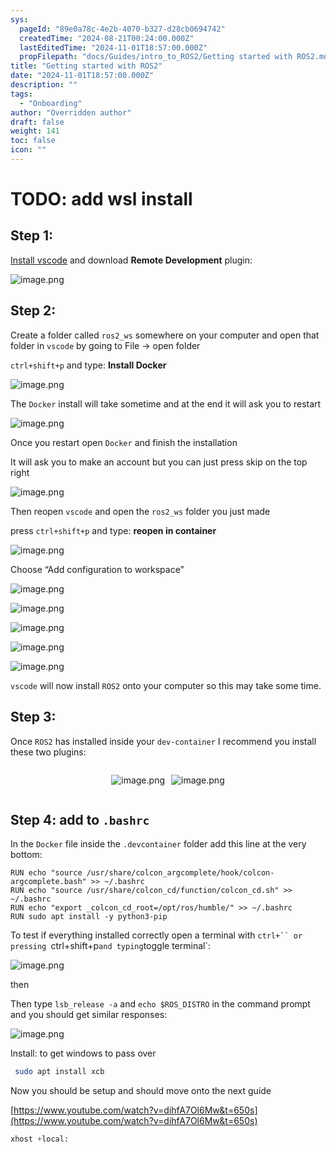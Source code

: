 ```yaml
---
sys:
  pageId: "89e0a78c-4e2b-4070-b327-d28cb0694742"
  createdTime: "2024-08-21T00:24:00.000Z"
  lastEditedTime: "2024-11-01T18:57:00.000Z"
  propFilepath: "docs/Guides/intro_to_ROS2/Getting started with ROS2.md"
title: "Getting started with ROS2"
date: "2024-11-01T18:57:00.000Z"
description: ""
tags:
  - "Onboarding"
author: "Overridden author"
draft: false
weight: 141
toc: false
icon: ""
---
```


# TODO: add wsl install

## Step 1:

[Install vscode](https://code.visualstudio.com/download) and download **Remote Development** plugin:

![image.png](https://prod-files-secure.s3.us-west-2.amazonaws.com/d518164a-d88e-44d1-a4ee-3adb3bd8bce0/efb52993-1881-4a40-b95e-6f020334f022/image.png?X-Amz-Algorithm=AWS4-HMAC-SHA256&X-Amz-Content-Sha256=UNSIGNED-PAYLOAD&X-Amz-Credential=ASIAZI2LB466Z32VNRD2%2F20250322%2Fus-west-2%2Fs3%2Faws4_request&X-Amz-Date=20250322T150352Z&X-Amz-Expires=3600&X-Amz-Security-Token=IQoJb3JpZ2luX2VjEGYaCXVzLXdlc3QtMiJHMEUCIQDMJ5ZwRl6iqKynI0T57SPTl7han7of%2FK%2BrnIj03nQMNwIgCESuBNCGVaURBY56D36njR0C1QjclbHyUFMmo6mYNaAqiAQIv%2F%2F%2F%2F%2F%2F%2F%2F%2F%2F%2FARAAGgw2Mzc0MjMxODM4MDUiDPUxqK12NN48UEbxbSrcAzfLdpjv0E6rEe3%2Br3pYdAsqT2VrirM0imtVb6QLKa6oPPSRIpVyq%2B6zaxfuf4Myf%2FGKPQDALlCyRrfWvaa8Bl%2BOS5eJGK9QjxWhLPc74KFDDdtdTSiu1a4DPF6sjRJbsBMalzbR%2BYStf2MEPm%2FhhE%2F9F5BYKCOWZW3Kugnxg7mMU0x3%2BhD3zTpkkE3lx15Ci08aHOV%2FuSjKk6rWsoMItVgaqCcsxn5oskp1SdIr%2B33pBRjOrZY7W4jivCJUUdJUP%2FNi8ptjXnnNpxXDUjK5VpxB%2FfKS70MbIHQ0C5Y4aIno2l01Y6BAAbpwD%2BIAT03Si6iPHMqA8f561w7owXV%2F9jw9vZGl%2BlcYNFVBeNypwlPk51MyrBcBNal2cIJTQpTn9T0oD8ZI9QdtSPrST1r1lZnsKxev4rOSXeOM27e86xamenAmujr7yIacsfc7GTQFYkJ6foUgKfhbsCxSfohZhdxwNSC%2BbRS1nKLBlpu2Io5ahcuzDic36RYk%2F53UtVBu4OhlMC3kuQ7E9FquvbdZEPXbFcvygPTocm4Q6UAxUWifjdjceozwdKus1s9a6LniRccRs0AYs3WzT79VnKgg0DPdlTW3Q7JvfNC7vz73FE84rkJYjz9ZyE4fEeE8MNL%2F%2Br4GOqUBHTiC9tcxmHjP8tU3TXMStvZwg1J%2FmS6gcI5J9llNHO6RtGSWmwVOxXJtjNwi1Z%2BrXHYARjedpEP%2F2im5jU5ylhszd%2BV9zWfytRiEtvpTG20vsN6wYmrqyXOb1ApZxUi5RW84MXX9%2FqaL%2FiD4eps26XoTNcme7A0Ut%2BqvFWs6vkhA8NOB2TvG5Bdr%2BRy40hvcBqXgsLHqac%2BvPDxj4gD8dbZujzib&X-Amz-Signature=21bc20dc3c1da43e35389e8bbc3f9739d4c89998fac6410b8c516746422268f3&X-Amz-SignedHeaders=host&x-id=GetObject)

## Step 2:

Create a folder called `ros2_ws` somewhere on your computer and open that folder in `vscode` by going to File → open folder 

`ctrl+shift+p` and type: **Install Docker**

![image.png](https://prod-files-secure.s3.us-west-2.amazonaws.com/d518164a-d88e-44d1-a4ee-3adb3bd8bce0/2269dc0e-1cd5-47ff-bceb-c04ad9b2eab0/image.png?X-Amz-Algorithm=AWS4-HMAC-SHA256&X-Amz-Content-Sha256=UNSIGNED-PAYLOAD&X-Amz-Credential=ASIAZI2LB466Z32VNRD2%2F20250322%2Fus-west-2%2Fs3%2Faws4_request&X-Amz-Date=20250322T150352Z&X-Amz-Expires=3600&X-Amz-Security-Token=IQoJb3JpZ2luX2VjEGYaCXVzLXdlc3QtMiJHMEUCIQDMJ5ZwRl6iqKynI0T57SPTl7han7of%2FK%2BrnIj03nQMNwIgCESuBNCGVaURBY56D36njR0C1QjclbHyUFMmo6mYNaAqiAQIv%2F%2F%2F%2F%2F%2F%2F%2F%2F%2F%2FARAAGgw2Mzc0MjMxODM4MDUiDPUxqK12NN48UEbxbSrcAzfLdpjv0E6rEe3%2Br3pYdAsqT2VrirM0imtVb6QLKa6oPPSRIpVyq%2B6zaxfuf4Myf%2FGKPQDALlCyRrfWvaa8Bl%2BOS5eJGK9QjxWhLPc74KFDDdtdTSiu1a4DPF6sjRJbsBMalzbR%2BYStf2MEPm%2FhhE%2F9F5BYKCOWZW3Kugnxg7mMU0x3%2BhD3zTpkkE3lx15Ci08aHOV%2FuSjKk6rWsoMItVgaqCcsxn5oskp1SdIr%2B33pBRjOrZY7W4jivCJUUdJUP%2FNi8ptjXnnNpxXDUjK5VpxB%2FfKS70MbIHQ0C5Y4aIno2l01Y6BAAbpwD%2BIAT03Si6iPHMqA8f561w7owXV%2F9jw9vZGl%2BlcYNFVBeNypwlPk51MyrBcBNal2cIJTQpTn9T0oD8ZI9QdtSPrST1r1lZnsKxev4rOSXeOM27e86xamenAmujr7yIacsfc7GTQFYkJ6foUgKfhbsCxSfohZhdxwNSC%2BbRS1nKLBlpu2Io5ahcuzDic36RYk%2F53UtVBu4OhlMC3kuQ7E9FquvbdZEPXbFcvygPTocm4Q6UAxUWifjdjceozwdKus1s9a6LniRccRs0AYs3WzT79VnKgg0DPdlTW3Q7JvfNC7vz73FE84rkJYjz9ZyE4fEeE8MNL%2F%2Br4GOqUBHTiC9tcxmHjP8tU3TXMStvZwg1J%2FmS6gcI5J9llNHO6RtGSWmwVOxXJtjNwi1Z%2BrXHYARjedpEP%2F2im5jU5ylhszd%2BV9zWfytRiEtvpTG20vsN6wYmrqyXOb1ApZxUi5RW84MXX9%2FqaL%2FiD4eps26XoTNcme7A0Ut%2BqvFWs6vkhA8NOB2TvG5Bdr%2BRy40hvcBqXgsLHqac%2BvPDxj4gD8dbZujzib&X-Amz-Signature=bd15831aa3cb710e9a3cd7b353292ab4a768f8e4ca7386be376547ba29f8758b&X-Amz-SignedHeaders=host&x-id=GetObject)

The `Docker` install will take sometime and at the end it will ask you to restart

![image.png](https://prod-files-secure.s3.us-west-2.amazonaws.com/d518164a-d88e-44d1-a4ee-3adb3bd8bce0/ed233f78-be33-4b1f-b89c-9c346c0e961e/image.png?X-Amz-Algorithm=AWS4-HMAC-SHA256&X-Amz-Content-Sha256=UNSIGNED-PAYLOAD&X-Amz-Credential=ASIAZI2LB466Z32VNRD2%2F20250322%2Fus-west-2%2Fs3%2Faws4_request&X-Amz-Date=20250322T150352Z&X-Amz-Expires=3600&X-Amz-Security-Token=IQoJb3JpZ2luX2VjEGYaCXVzLXdlc3QtMiJHMEUCIQDMJ5ZwRl6iqKynI0T57SPTl7han7of%2FK%2BrnIj03nQMNwIgCESuBNCGVaURBY56D36njR0C1QjclbHyUFMmo6mYNaAqiAQIv%2F%2F%2F%2F%2F%2F%2F%2F%2F%2F%2FARAAGgw2Mzc0MjMxODM4MDUiDPUxqK12NN48UEbxbSrcAzfLdpjv0E6rEe3%2Br3pYdAsqT2VrirM0imtVb6QLKa6oPPSRIpVyq%2B6zaxfuf4Myf%2FGKPQDALlCyRrfWvaa8Bl%2BOS5eJGK9QjxWhLPc74KFDDdtdTSiu1a4DPF6sjRJbsBMalzbR%2BYStf2MEPm%2FhhE%2F9F5BYKCOWZW3Kugnxg7mMU0x3%2BhD3zTpkkE3lx15Ci08aHOV%2FuSjKk6rWsoMItVgaqCcsxn5oskp1SdIr%2B33pBRjOrZY7W4jivCJUUdJUP%2FNi8ptjXnnNpxXDUjK5VpxB%2FfKS70MbIHQ0C5Y4aIno2l01Y6BAAbpwD%2BIAT03Si6iPHMqA8f561w7owXV%2F9jw9vZGl%2BlcYNFVBeNypwlPk51MyrBcBNal2cIJTQpTn9T0oD8ZI9QdtSPrST1r1lZnsKxev4rOSXeOM27e86xamenAmujr7yIacsfc7GTQFYkJ6foUgKfhbsCxSfohZhdxwNSC%2BbRS1nKLBlpu2Io5ahcuzDic36RYk%2F53UtVBu4OhlMC3kuQ7E9FquvbdZEPXbFcvygPTocm4Q6UAxUWifjdjceozwdKus1s9a6LniRccRs0AYs3WzT79VnKgg0DPdlTW3Q7JvfNC7vz73FE84rkJYjz9ZyE4fEeE8MNL%2F%2Br4GOqUBHTiC9tcxmHjP8tU3TXMStvZwg1J%2FmS6gcI5J9llNHO6RtGSWmwVOxXJtjNwi1Z%2BrXHYARjedpEP%2F2im5jU5ylhszd%2BV9zWfytRiEtvpTG20vsN6wYmrqyXOb1ApZxUi5RW84MXX9%2FqaL%2FiD4eps26XoTNcme7A0Ut%2BqvFWs6vkhA8NOB2TvG5Bdr%2BRy40hvcBqXgsLHqac%2BvPDxj4gD8dbZujzib&X-Amz-Signature=de2b19e47e18acdce6236388dd15fcb43eff097138ec09a328f40cbd618e8e68&X-Amz-SignedHeaders=host&x-id=GetObject)

Once you restart open `Docker` and finish the installation

It will ask you to make an account but you can just press skip on the top right

![image.png](https://prod-files-secure.s3.us-west-2.amazonaws.com/d518164a-d88e-44d1-a4ee-3adb3bd8bce0/21010ad9-1659-4fd9-9f59-9932a09b2a3d/image.png?X-Amz-Algorithm=AWS4-HMAC-SHA256&X-Amz-Content-Sha256=UNSIGNED-PAYLOAD&X-Amz-Credential=ASIAZI2LB466Z32VNRD2%2F20250322%2Fus-west-2%2Fs3%2Faws4_request&X-Amz-Date=20250322T150352Z&X-Amz-Expires=3600&X-Amz-Security-Token=IQoJb3JpZ2luX2VjEGYaCXVzLXdlc3QtMiJHMEUCIQDMJ5ZwRl6iqKynI0T57SPTl7han7of%2FK%2BrnIj03nQMNwIgCESuBNCGVaURBY56D36njR0C1QjclbHyUFMmo6mYNaAqiAQIv%2F%2F%2F%2F%2F%2F%2F%2F%2F%2F%2FARAAGgw2Mzc0MjMxODM4MDUiDPUxqK12NN48UEbxbSrcAzfLdpjv0E6rEe3%2Br3pYdAsqT2VrirM0imtVb6QLKa6oPPSRIpVyq%2B6zaxfuf4Myf%2FGKPQDALlCyRrfWvaa8Bl%2BOS5eJGK9QjxWhLPc74KFDDdtdTSiu1a4DPF6sjRJbsBMalzbR%2BYStf2MEPm%2FhhE%2F9F5BYKCOWZW3Kugnxg7mMU0x3%2BhD3zTpkkE3lx15Ci08aHOV%2FuSjKk6rWsoMItVgaqCcsxn5oskp1SdIr%2B33pBRjOrZY7W4jivCJUUdJUP%2FNi8ptjXnnNpxXDUjK5VpxB%2FfKS70MbIHQ0C5Y4aIno2l01Y6BAAbpwD%2BIAT03Si6iPHMqA8f561w7owXV%2F9jw9vZGl%2BlcYNFVBeNypwlPk51MyrBcBNal2cIJTQpTn9T0oD8ZI9QdtSPrST1r1lZnsKxev4rOSXeOM27e86xamenAmujr7yIacsfc7GTQFYkJ6foUgKfhbsCxSfohZhdxwNSC%2BbRS1nKLBlpu2Io5ahcuzDic36RYk%2F53UtVBu4OhlMC3kuQ7E9FquvbdZEPXbFcvygPTocm4Q6UAxUWifjdjceozwdKus1s9a6LniRccRs0AYs3WzT79VnKgg0DPdlTW3Q7JvfNC7vz73FE84rkJYjz9ZyE4fEeE8MNL%2F%2Br4GOqUBHTiC9tcxmHjP8tU3TXMStvZwg1J%2FmS6gcI5J9llNHO6RtGSWmwVOxXJtjNwi1Z%2BrXHYARjedpEP%2F2im5jU5ylhszd%2BV9zWfytRiEtvpTG20vsN6wYmrqyXOb1ApZxUi5RW84MXX9%2FqaL%2FiD4eps26XoTNcme7A0Ut%2BqvFWs6vkhA8NOB2TvG5Bdr%2BRy40hvcBqXgsLHqac%2BvPDxj4gD8dbZujzib&X-Amz-Signature=488fbe6cde047c9f1697514147c6017a4f1b6a90d5d57f6fc96d8c8f7e86e798&X-Amz-SignedHeaders=host&x-id=GetObject)

Then reopen `vscode` and open the `ros2_ws` folder you just made

press `ctrl+shift+p` and type: **reopen in container**

![image.png](https://prod-files-secure.s3.us-west-2.amazonaws.com/d518164a-d88e-44d1-a4ee-3adb3bd8bce0/4e93b8c2-41ad-488c-8095-c74205196118/image.png?X-Amz-Algorithm=AWS4-HMAC-SHA256&X-Amz-Content-Sha256=UNSIGNED-PAYLOAD&X-Amz-Credential=ASIAZI2LB466Z32VNRD2%2F20250322%2Fus-west-2%2Fs3%2Faws4_request&X-Amz-Date=20250322T150352Z&X-Amz-Expires=3600&X-Amz-Security-Token=IQoJb3JpZ2luX2VjEGYaCXVzLXdlc3QtMiJHMEUCIQDMJ5ZwRl6iqKynI0T57SPTl7han7of%2FK%2BrnIj03nQMNwIgCESuBNCGVaURBY56D36njR0C1QjclbHyUFMmo6mYNaAqiAQIv%2F%2F%2F%2F%2F%2F%2F%2F%2F%2F%2FARAAGgw2Mzc0MjMxODM4MDUiDPUxqK12NN48UEbxbSrcAzfLdpjv0E6rEe3%2Br3pYdAsqT2VrirM0imtVb6QLKa6oPPSRIpVyq%2B6zaxfuf4Myf%2FGKPQDALlCyRrfWvaa8Bl%2BOS5eJGK9QjxWhLPc74KFDDdtdTSiu1a4DPF6sjRJbsBMalzbR%2BYStf2MEPm%2FhhE%2F9F5BYKCOWZW3Kugnxg7mMU0x3%2BhD3zTpkkE3lx15Ci08aHOV%2FuSjKk6rWsoMItVgaqCcsxn5oskp1SdIr%2B33pBRjOrZY7W4jivCJUUdJUP%2FNi8ptjXnnNpxXDUjK5VpxB%2FfKS70MbIHQ0C5Y4aIno2l01Y6BAAbpwD%2BIAT03Si6iPHMqA8f561w7owXV%2F9jw9vZGl%2BlcYNFVBeNypwlPk51MyrBcBNal2cIJTQpTn9T0oD8ZI9QdtSPrST1r1lZnsKxev4rOSXeOM27e86xamenAmujr7yIacsfc7GTQFYkJ6foUgKfhbsCxSfohZhdxwNSC%2BbRS1nKLBlpu2Io5ahcuzDic36RYk%2F53UtVBu4OhlMC3kuQ7E9FquvbdZEPXbFcvygPTocm4Q6UAxUWifjdjceozwdKus1s9a6LniRccRs0AYs3WzT79VnKgg0DPdlTW3Q7JvfNC7vz73FE84rkJYjz9ZyE4fEeE8MNL%2F%2Br4GOqUBHTiC9tcxmHjP8tU3TXMStvZwg1J%2FmS6gcI5J9llNHO6RtGSWmwVOxXJtjNwi1Z%2BrXHYARjedpEP%2F2im5jU5ylhszd%2BV9zWfytRiEtvpTG20vsN6wYmrqyXOb1ApZxUi5RW84MXX9%2FqaL%2FiD4eps26XoTNcme7A0Ut%2BqvFWs6vkhA8NOB2TvG5Bdr%2BRy40hvcBqXgsLHqac%2BvPDxj4gD8dbZujzib&X-Amz-Signature=e8f018ca2c47b8a5add62fd38a180c54a25c1f3da7c6677cc2c0377556fb1298&X-Amz-SignedHeaders=host&x-id=GetObject)

Choose “Add configuration to workspace”

![image.png](https://prod-files-secure.s3.us-west-2.amazonaws.com/d518164a-d88e-44d1-a4ee-3adb3bd8bce0/9560b282-5060-4989-ba37-97e7b2c22476/image.png?X-Amz-Algorithm=AWS4-HMAC-SHA256&X-Amz-Content-Sha256=UNSIGNED-PAYLOAD&X-Amz-Credential=ASIAZI2LB466Z32VNRD2%2F20250322%2Fus-west-2%2Fs3%2Faws4_request&X-Amz-Date=20250322T150352Z&X-Amz-Expires=3600&X-Amz-Security-Token=IQoJb3JpZ2luX2VjEGYaCXVzLXdlc3QtMiJHMEUCIQDMJ5ZwRl6iqKynI0T57SPTl7han7of%2FK%2BrnIj03nQMNwIgCESuBNCGVaURBY56D36njR0C1QjclbHyUFMmo6mYNaAqiAQIv%2F%2F%2F%2F%2F%2F%2F%2F%2F%2F%2FARAAGgw2Mzc0MjMxODM4MDUiDPUxqK12NN48UEbxbSrcAzfLdpjv0E6rEe3%2Br3pYdAsqT2VrirM0imtVb6QLKa6oPPSRIpVyq%2B6zaxfuf4Myf%2FGKPQDALlCyRrfWvaa8Bl%2BOS5eJGK9QjxWhLPc74KFDDdtdTSiu1a4DPF6sjRJbsBMalzbR%2BYStf2MEPm%2FhhE%2F9F5BYKCOWZW3Kugnxg7mMU0x3%2BhD3zTpkkE3lx15Ci08aHOV%2FuSjKk6rWsoMItVgaqCcsxn5oskp1SdIr%2B33pBRjOrZY7W4jivCJUUdJUP%2FNi8ptjXnnNpxXDUjK5VpxB%2FfKS70MbIHQ0C5Y4aIno2l01Y6BAAbpwD%2BIAT03Si6iPHMqA8f561w7owXV%2F9jw9vZGl%2BlcYNFVBeNypwlPk51MyrBcBNal2cIJTQpTn9T0oD8ZI9QdtSPrST1r1lZnsKxev4rOSXeOM27e86xamenAmujr7yIacsfc7GTQFYkJ6foUgKfhbsCxSfohZhdxwNSC%2BbRS1nKLBlpu2Io5ahcuzDic36RYk%2F53UtVBu4OhlMC3kuQ7E9FquvbdZEPXbFcvygPTocm4Q6UAxUWifjdjceozwdKus1s9a6LniRccRs0AYs3WzT79VnKgg0DPdlTW3Q7JvfNC7vz73FE84rkJYjz9ZyE4fEeE8MNL%2F%2Br4GOqUBHTiC9tcxmHjP8tU3TXMStvZwg1J%2FmS6gcI5J9llNHO6RtGSWmwVOxXJtjNwi1Z%2BrXHYARjedpEP%2F2im5jU5ylhszd%2BV9zWfytRiEtvpTG20vsN6wYmrqyXOb1ApZxUi5RW84MXX9%2FqaL%2FiD4eps26XoTNcme7A0Ut%2BqvFWs6vkhA8NOB2TvG5Bdr%2BRy40hvcBqXgsLHqac%2BvPDxj4gD8dbZujzib&X-Amz-Signature=60ac5ae7db6025fa7be79a06c138c153724733423e0d66de884c2d34b3686e6c&X-Amz-SignedHeaders=host&x-id=GetObject)

![image.png](https://prod-files-secure.s3.us-west-2.amazonaws.com/d518164a-d88e-44d1-a4ee-3adb3bd8bce0/2ee63f81-886b-48e8-a553-dc6e5eac99e4/image.png?X-Amz-Algorithm=AWS4-HMAC-SHA256&X-Amz-Content-Sha256=UNSIGNED-PAYLOAD&X-Amz-Credential=ASIAZI2LB466Z32VNRD2%2F20250322%2Fus-west-2%2Fs3%2Faws4_request&X-Amz-Date=20250322T150352Z&X-Amz-Expires=3600&X-Amz-Security-Token=IQoJb3JpZ2luX2VjEGYaCXVzLXdlc3QtMiJHMEUCIQDMJ5ZwRl6iqKynI0T57SPTl7han7of%2FK%2BrnIj03nQMNwIgCESuBNCGVaURBY56D36njR0C1QjclbHyUFMmo6mYNaAqiAQIv%2F%2F%2F%2F%2F%2F%2F%2F%2F%2F%2FARAAGgw2Mzc0MjMxODM4MDUiDPUxqK12NN48UEbxbSrcAzfLdpjv0E6rEe3%2Br3pYdAsqT2VrirM0imtVb6QLKa6oPPSRIpVyq%2B6zaxfuf4Myf%2FGKPQDALlCyRrfWvaa8Bl%2BOS5eJGK9QjxWhLPc74KFDDdtdTSiu1a4DPF6sjRJbsBMalzbR%2BYStf2MEPm%2FhhE%2F9F5BYKCOWZW3Kugnxg7mMU0x3%2BhD3zTpkkE3lx15Ci08aHOV%2FuSjKk6rWsoMItVgaqCcsxn5oskp1SdIr%2B33pBRjOrZY7W4jivCJUUdJUP%2FNi8ptjXnnNpxXDUjK5VpxB%2FfKS70MbIHQ0C5Y4aIno2l01Y6BAAbpwD%2BIAT03Si6iPHMqA8f561w7owXV%2F9jw9vZGl%2BlcYNFVBeNypwlPk51MyrBcBNal2cIJTQpTn9T0oD8ZI9QdtSPrST1r1lZnsKxev4rOSXeOM27e86xamenAmujr7yIacsfc7GTQFYkJ6foUgKfhbsCxSfohZhdxwNSC%2BbRS1nKLBlpu2Io5ahcuzDic36RYk%2F53UtVBu4OhlMC3kuQ7E9FquvbdZEPXbFcvygPTocm4Q6UAxUWifjdjceozwdKus1s9a6LniRccRs0AYs3WzT79VnKgg0DPdlTW3Q7JvfNC7vz73FE84rkJYjz9ZyE4fEeE8MNL%2F%2Br4GOqUBHTiC9tcxmHjP8tU3TXMStvZwg1J%2FmS6gcI5J9llNHO6RtGSWmwVOxXJtjNwi1Z%2BrXHYARjedpEP%2F2im5jU5ylhszd%2BV9zWfytRiEtvpTG20vsN6wYmrqyXOb1ApZxUi5RW84MXX9%2FqaL%2FiD4eps26XoTNcme7A0Ut%2BqvFWs6vkhA8NOB2TvG5Bdr%2BRy40hvcBqXgsLHqac%2BvPDxj4gD8dbZujzib&X-Amz-Signature=ae5834d38d7a227c730d4c0ce4212bec8ba83403b0e690cb1be099507ce17bae&X-Amz-SignedHeaders=host&x-id=GetObject)

![image.png](https://prod-files-secure.s3.us-west-2.amazonaws.com/d518164a-d88e-44d1-a4ee-3adb3bd8bce0/ae1580b2-b048-407e-aed9-b584224a7a04/image.png?X-Amz-Algorithm=AWS4-HMAC-SHA256&X-Amz-Content-Sha256=UNSIGNED-PAYLOAD&X-Amz-Credential=ASIAZI2LB466Z32VNRD2%2F20250322%2Fus-west-2%2Fs3%2Faws4_request&X-Amz-Date=20250322T150352Z&X-Amz-Expires=3600&X-Amz-Security-Token=IQoJb3JpZ2luX2VjEGYaCXVzLXdlc3QtMiJHMEUCIQDMJ5ZwRl6iqKynI0T57SPTl7han7of%2FK%2BrnIj03nQMNwIgCESuBNCGVaURBY56D36njR0C1QjclbHyUFMmo6mYNaAqiAQIv%2F%2F%2F%2F%2F%2F%2F%2F%2F%2F%2FARAAGgw2Mzc0MjMxODM4MDUiDPUxqK12NN48UEbxbSrcAzfLdpjv0E6rEe3%2Br3pYdAsqT2VrirM0imtVb6QLKa6oPPSRIpVyq%2B6zaxfuf4Myf%2FGKPQDALlCyRrfWvaa8Bl%2BOS5eJGK9QjxWhLPc74KFDDdtdTSiu1a4DPF6sjRJbsBMalzbR%2BYStf2MEPm%2FhhE%2F9F5BYKCOWZW3Kugnxg7mMU0x3%2BhD3zTpkkE3lx15Ci08aHOV%2FuSjKk6rWsoMItVgaqCcsxn5oskp1SdIr%2B33pBRjOrZY7W4jivCJUUdJUP%2FNi8ptjXnnNpxXDUjK5VpxB%2FfKS70MbIHQ0C5Y4aIno2l01Y6BAAbpwD%2BIAT03Si6iPHMqA8f561w7owXV%2F9jw9vZGl%2BlcYNFVBeNypwlPk51MyrBcBNal2cIJTQpTn9T0oD8ZI9QdtSPrST1r1lZnsKxev4rOSXeOM27e86xamenAmujr7yIacsfc7GTQFYkJ6foUgKfhbsCxSfohZhdxwNSC%2BbRS1nKLBlpu2Io5ahcuzDic36RYk%2F53UtVBu4OhlMC3kuQ7E9FquvbdZEPXbFcvygPTocm4Q6UAxUWifjdjceozwdKus1s9a6LniRccRs0AYs3WzT79VnKgg0DPdlTW3Q7JvfNC7vz73FE84rkJYjz9ZyE4fEeE8MNL%2F%2Br4GOqUBHTiC9tcxmHjP8tU3TXMStvZwg1J%2FmS6gcI5J9llNHO6RtGSWmwVOxXJtjNwi1Z%2BrXHYARjedpEP%2F2im5jU5ylhszd%2BV9zWfytRiEtvpTG20vsN6wYmrqyXOb1ApZxUi5RW84MXX9%2FqaL%2FiD4eps26XoTNcme7A0Ut%2BqvFWs6vkhA8NOB2TvG5Bdr%2BRy40hvcBqXgsLHqac%2BvPDxj4gD8dbZujzib&X-Amz-Signature=68d83b3c78533f092ffcdcb0f902f06757d2a97a1638a6b3586ba3d21c1dcb7c&X-Amz-SignedHeaders=host&x-id=GetObject)

![image.png](https://prod-files-secure.s3.us-west-2.amazonaws.com/d518164a-d88e-44d1-a4ee-3adb3bd8bce0/53255b28-f75e-430f-b9e3-c0ac8577e42b/image.png?X-Amz-Algorithm=AWS4-HMAC-SHA256&X-Amz-Content-Sha256=UNSIGNED-PAYLOAD&X-Amz-Credential=ASIAZI2LB466Z32VNRD2%2F20250322%2Fus-west-2%2Fs3%2Faws4_request&X-Amz-Date=20250322T150352Z&X-Amz-Expires=3600&X-Amz-Security-Token=IQoJb3JpZ2luX2VjEGYaCXVzLXdlc3QtMiJHMEUCIQDMJ5ZwRl6iqKynI0T57SPTl7han7of%2FK%2BrnIj03nQMNwIgCESuBNCGVaURBY56D36njR0C1QjclbHyUFMmo6mYNaAqiAQIv%2F%2F%2F%2F%2F%2F%2F%2F%2F%2F%2FARAAGgw2Mzc0MjMxODM4MDUiDPUxqK12NN48UEbxbSrcAzfLdpjv0E6rEe3%2Br3pYdAsqT2VrirM0imtVb6QLKa6oPPSRIpVyq%2B6zaxfuf4Myf%2FGKPQDALlCyRrfWvaa8Bl%2BOS5eJGK9QjxWhLPc74KFDDdtdTSiu1a4DPF6sjRJbsBMalzbR%2BYStf2MEPm%2FhhE%2F9F5BYKCOWZW3Kugnxg7mMU0x3%2BhD3zTpkkE3lx15Ci08aHOV%2FuSjKk6rWsoMItVgaqCcsxn5oskp1SdIr%2B33pBRjOrZY7W4jivCJUUdJUP%2FNi8ptjXnnNpxXDUjK5VpxB%2FfKS70MbIHQ0C5Y4aIno2l01Y6BAAbpwD%2BIAT03Si6iPHMqA8f561w7owXV%2F9jw9vZGl%2BlcYNFVBeNypwlPk51MyrBcBNal2cIJTQpTn9T0oD8ZI9QdtSPrST1r1lZnsKxev4rOSXeOM27e86xamenAmujr7yIacsfc7GTQFYkJ6foUgKfhbsCxSfohZhdxwNSC%2BbRS1nKLBlpu2Io5ahcuzDic36RYk%2F53UtVBu4OhlMC3kuQ7E9FquvbdZEPXbFcvygPTocm4Q6UAxUWifjdjceozwdKus1s9a6LniRccRs0AYs3WzT79VnKgg0DPdlTW3Q7JvfNC7vz73FE84rkJYjz9ZyE4fEeE8MNL%2F%2Br4GOqUBHTiC9tcxmHjP8tU3TXMStvZwg1J%2FmS6gcI5J9llNHO6RtGSWmwVOxXJtjNwi1Z%2BrXHYARjedpEP%2F2im5jU5ylhszd%2BV9zWfytRiEtvpTG20vsN6wYmrqyXOb1ApZxUi5RW84MXX9%2FqaL%2FiD4eps26XoTNcme7A0Ut%2BqvFWs6vkhA8NOB2TvG5Bdr%2BRy40hvcBqXgsLHqac%2BvPDxj4gD8dbZujzib&X-Amz-Signature=6fe082ae13137a484a2bdc9b316364e3ccae36726af1e0b003df7d6b3d0bbb47&X-Amz-SignedHeaders=host&x-id=GetObject)

![image.png](https://prod-files-secure.s3.us-west-2.amazonaws.com/d518164a-d88e-44d1-a4ee-3adb3bd8bce0/7c562767-5af9-4ffb-97d1-327bcdf4ee00/image.png?X-Amz-Algorithm=AWS4-HMAC-SHA256&X-Amz-Content-Sha256=UNSIGNED-PAYLOAD&X-Amz-Credential=ASIAZI2LB466Z32VNRD2%2F20250322%2Fus-west-2%2Fs3%2Faws4_request&X-Amz-Date=20250322T150352Z&X-Amz-Expires=3600&X-Amz-Security-Token=IQoJb3JpZ2luX2VjEGYaCXVzLXdlc3QtMiJHMEUCIQDMJ5ZwRl6iqKynI0T57SPTl7han7of%2FK%2BrnIj03nQMNwIgCESuBNCGVaURBY56D36njR0C1QjclbHyUFMmo6mYNaAqiAQIv%2F%2F%2F%2F%2F%2F%2F%2F%2F%2F%2FARAAGgw2Mzc0MjMxODM4MDUiDPUxqK12NN48UEbxbSrcAzfLdpjv0E6rEe3%2Br3pYdAsqT2VrirM0imtVb6QLKa6oPPSRIpVyq%2B6zaxfuf4Myf%2FGKPQDALlCyRrfWvaa8Bl%2BOS5eJGK9QjxWhLPc74KFDDdtdTSiu1a4DPF6sjRJbsBMalzbR%2BYStf2MEPm%2FhhE%2F9F5BYKCOWZW3Kugnxg7mMU0x3%2BhD3zTpkkE3lx15Ci08aHOV%2FuSjKk6rWsoMItVgaqCcsxn5oskp1SdIr%2B33pBRjOrZY7W4jivCJUUdJUP%2FNi8ptjXnnNpxXDUjK5VpxB%2FfKS70MbIHQ0C5Y4aIno2l01Y6BAAbpwD%2BIAT03Si6iPHMqA8f561w7owXV%2F9jw9vZGl%2BlcYNFVBeNypwlPk51MyrBcBNal2cIJTQpTn9T0oD8ZI9QdtSPrST1r1lZnsKxev4rOSXeOM27e86xamenAmujr7yIacsfc7GTQFYkJ6foUgKfhbsCxSfohZhdxwNSC%2BbRS1nKLBlpu2Io5ahcuzDic36RYk%2F53UtVBu4OhlMC3kuQ7E9FquvbdZEPXbFcvygPTocm4Q6UAxUWifjdjceozwdKus1s9a6LniRccRs0AYs3WzT79VnKgg0DPdlTW3Q7JvfNC7vz73FE84rkJYjz9ZyE4fEeE8MNL%2F%2Br4GOqUBHTiC9tcxmHjP8tU3TXMStvZwg1J%2FmS6gcI5J9llNHO6RtGSWmwVOxXJtjNwi1Z%2BrXHYARjedpEP%2F2im5jU5ylhszd%2BV9zWfytRiEtvpTG20vsN6wYmrqyXOb1ApZxUi5RW84MXX9%2FqaL%2FiD4eps26XoTNcme7A0Ut%2BqvFWs6vkhA8NOB2TvG5Bdr%2BRy40hvcBqXgsLHqac%2BvPDxj4gD8dbZujzib&X-Amz-Signature=8e54e7133ceca9a88b5f28789b4410b655f0743d7d100872e4901c9204912597&X-Amz-SignedHeaders=host&x-id=GetObject)

`vscode` will now install `ROS2` onto your computer so this may take some time.

## Step 3:

Once `ROS2` has installed inside your `dev-container` I recommend you install these two plugins:

<div style="display: flex;flex-direction: row; column-gap:10px; max-width: 630px;justify-content: center;">
<div>

![image.png](https://prod-files-secure.s3.us-west-2.amazonaws.com/d518164a-d88e-44d1-a4ee-3adb3bd8bce0/3fc3d550-5a54-4ba1-ba6b-faa01cdb7369/image.png?X-Amz-Algorithm=AWS4-HMAC-SHA256&X-Amz-Content-Sha256=UNSIGNED-PAYLOAD&X-Amz-Credential=ASIAZI2LB466S4P4OZ2E%2F20250322%2Fus-west-2%2Fs3%2Faws4_request&X-Amz-Date=20250322T150358Z&X-Amz-Expires=3600&X-Amz-Security-Token=IQoJb3JpZ2luX2VjEGYaCXVzLXdlc3QtMiJIMEYCIQDd%2B72jMiIF5lt9YjOAxyH2vKJnRS28ekbQy6HTlWGNXAIhAOD5BYdS38kkce5X%2BDLsi7hUi80sMiuDxwiB%2BmvpTR7JKogECL%2F%2F%2F%2F%2F%2F%2F%2F%2F%2F%2FwEQABoMNjM3NDIzMTgzODA1IgxdcEJzp6gJlFpnXhcq3APsUbUEHtIOKJwjSMY%2Fy%2FEu2ZeBbapwKcWNmXyOMjQBVl9RbHkdR01SLtxE1BeITKSFs3jPELFzEm4k0q3VDmZXWJPm%2F%2Fr8%2Bs5Ve%2BinE%2BnJP3M3nRdm5A3FXbq3DiGQqbjmebSi8sVpF5xYCexmAOYkgMu1DMwHTLi%2Bu2t037Wefo8hpjZrGTi2ODJtV%2FyZSPXwgpVj%2BfjeFftP%2Fy5tRBz27fSU0zzWV4trFlH%2BPuVgOF1sI9346SZQWhHnpMjYi6tQzJWKzhGHxbZ6bbTM%2B%2F4G6tAwzGjFo%2BfVnzcMTs7sz3y2Zsj8FXYCjP4lmH%2BEXCXiMsNjH7klOT371bPbyTIT76Qp%2FWLBMmzO3mXgkIGs3KLMpYYxymXjsCr5Zi0bxGaqsnAlWT8rp3pW1BRjdAop3MA3bqx8vLJVG8vZlffCltAgL7XKAd9PxJKoMIkDE7JA3l0lriMfnRQAe1sxG%2BtSfgXlHosP1iThlGCzgP9D%2FUrZ1WwHZlydlXjv8Y%2BH1d6dh%2BoMEKbQB6Xaw0P6vx80sPxyixIc2yucQXZBej6MTRlsHGEkIa%2BGixvoaFjNK0O8nnOMpyuCRnxPDx8wv5vW2xeqBvoJgPDM64vhPehTrUHGsTFpgQ1SuhQMFzCH9%2Fq%2BBjqkATAHWrcHTgikhEq5RXQ%2Fl42piv1mMfUUGq89BAj1ylFCqziHqQkwcPQS7MRWTDC%2FJ6C2puJm5Sfady3HG82sDvXm%2BP6MdLK%2Bo3cvwpYGMlStsJmpf3JryjvYz7c7mzqmRkO0Lw6225NWrWFF1SVTZBFvrE1s8XAseoKgor8wayNyoWWjSMmDWjkQMfGlftYGmz8oZ5Svc8vxl4jUqGykMSiaqL9M&X-Amz-Signature=0ba2944f545839ab4aea492e9cfe7bd4312b14c8f9ab85b214f78553dde17b7d&X-Amz-SignedHeaders=host&x-id=GetObject)

</div>
<div>

![image.png](https://prod-files-secure.s3.us-west-2.amazonaws.com/d518164a-d88e-44d1-a4ee-3adb3bd8bce0/d994cc66-13c2-4093-a5a3-f84cf4601a82/image.png?X-Amz-Algorithm=AWS4-HMAC-SHA256&X-Amz-Content-Sha256=UNSIGNED-PAYLOAD&X-Amz-Credential=ASIAZI2LB466V6IGQEIH%2F20250322%2Fus-west-2%2Fs3%2Faws4_request&X-Amz-Date=20250322T150400Z&X-Amz-Expires=3600&X-Amz-Security-Token=IQoJb3JpZ2luX2VjEGYaCXVzLXdlc3QtMiJGMEQCIC0E5cY8Dt%2FCqTTqI41mm9frCzOARmuqqXeVPOsZMyQrAiB2jo%2B90YwNmZ6T0aZuy4fM%2FmGVMH%2FpKIUWoZPSlAE8eSqIBAi%2F%2F%2F%2F%2F%2F%2F%2F%2F%2F%2F8BEAAaDDYzNzQyMzE4MzgwNSIMDuvEtVh2jtoFiq%2BAKtwDAOSWjPKz%2Brh%2FPZujMUTJeotuKLaVBqXEf210qc8ZHVoLQFXwCDFOH%2B5XQpQ3DumJj3AYx8nTMA6gwVkgMhR27vcG28iERE2so7vZS2zHNFORMJ%2BQSp1anF79sRrHVvjBQWUy%2Be4TquhaIcSRF1PxzVFcbErNAdikxFHYmQC5hgBDiTI68jKgQq2Ae83VAsQwQ8u5nkrhHBQC%2FBkuVRLKYXGG5EqZOQSybVMj%2Basc6m732ZpAzi3GTanhT1jb%2FvRIp9K99uhZ2aole%2FVmAC%2B6iGh2mjwZUN0UQXSwye5jFUPCISsK%2Fa0ZeN2bBCyWqUd8%2B3bMWpUEV1gzg7TbLWiTNrHsp%2BWhx6F2tu3C%2BJWRPegS0BqsBKDf%2F9DLQQScb3P3M3EjPHKQUIF3W7%2FAHDUlML77GWbcC7Lpf4ZJ2vGq6H2nUfPsx3x3Qvph7N67vGXt43SP%2FTTUvL7ow76UvmkMspVxBo1yDLeWMFSIbSpQ7BJQP2RnLh2d9vx2EIjbyUW8nnDOBxTp4X%2BvJs9SeWXTkwnftQNCfaBMb%2FPcqgejNo1QFP05kQ0SdZGPvp1CQ2wjGBSaCa1oWNcyGr7XmLLFWNrHrw7%2Fpi2A3S9EWzQbpvJjJo0u3u6%2FNkS%2FrrEw9PX6vgY6pgEi5mKGvUDU6BjT70pMmwvNwcYg0qCSfXkDg5e6FEFMAKSM1NApgGBSl%2Br77cvupkzMc5BXKsVxt1dxP%2BRM00c1LBPh0Qqm7TdOxgdCCthFuaUH4S%2FTxHl08YnX95sd72%2F38u1mJiINGMrjbO7OhNzu3BU0gwzIt%2Bmu%2FmoK8pQc378e0A4URdarBL8B9137Uv1K6jo8uvHD1bMHVFZIcTGfyOm0LMM%2F&X-Amz-Signature=0ef31beea557f1a0639c38ae09551490a27ad6c13d29e5968dad76b8b326b62a&X-Amz-SignedHeaders=host&x-id=GetObject)

</div>
</div>

## Step 4: add to `.bashrc`

In the `Docker` file inside the `.devcontainer` folder add this line at the very bottom: 

```docker
RUN echo "source /usr/share/colcon_argcomplete/hook/colcon-argcomplete.bash" >> ~/.bashrc
RUN echo "source /usr/share/colcon_cd/function/colcon_cd.sh" >> ~/.bashrc
RUN echo "export _colcon_cd_root=/opt/ros/humble/" >> ~/.bashrc
RUN sudo apt install -y python3-pip 
```

To test if everything installed correctly open a terminal with `ctrl+`` or pressing `ctrl+shift+p` and typing `toggle terminal`:

![image.png](https://prod-files-secure.s3.us-west-2.amazonaws.com/d518164a-d88e-44d1-a4ee-3adb3bd8bce0/6a4943d8-b04e-4c02-9a58-775f3384d1a5/image.png?X-Amz-Algorithm=AWS4-HMAC-SHA256&X-Amz-Content-Sha256=UNSIGNED-PAYLOAD&X-Amz-Credential=ASIAZI2LB466Z32VNRD2%2F20250322%2Fus-west-2%2Fs3%2Faws4_request&X-Amz-Date=20250322T150352Z&X-Amz-Expires=3600&X-Amz-Security-Token=IQoJb3JpZ2luX2VjEGYaCXVzLXdlc3QtMiJHMEUCIQDMJ5ZwRl6iqKynI0T57SPTl7han7of%2FK%2BrnIj03nQMNwIgCESuBNCGVaURBY56D36njR0C1QjclbHyUFMmo6mYNaAqiAQIv%2F%2F%2F%2F%2F%2F%2F%2F%2F%2F%2FARAAGgw2Mzc0MjMxODM4MDUiDPUxqK12NN48UEbxbSrcAzfLdpjv0E6rEe3%2Br3pYdAsqT2VrirM0imtVb6QLKa6oPPSRIpVyq%2B6zaxfuf4Myf%2FGKPQDALlCyRrfWvaa8Bl%2BOS5eJGK9QjxWhLPc74KFDDdtdTSiu1a4DPF6sjRJbsBMalzbR%2BYStf2MEPm%2FhhE%2F9F5BYKCOWZW3Kugnxg7mMU0x3%2BhD3zTpkkE3lx15Ci08aHOV%2FuSjKk6rWsoMItVgaqCcsxn5oskp1SdIr%2B33pBRjOrZY7W4jivCJUUdJUP%2FNi8ptjXnnNpxXDUjK5VpxB%2FfKS70MbIHQ0C5Y4aIno2l01Y6BAAbpwD%2BIAT03Si6iPHMqA8f561w7owXV%2F9jw9vZGl%2BlcYNFVBeNypwlPk51MyrBcBNal2cIJTQpTn9T0oD8ZI9QdtSPrST1r1lZnsKxev4rOSXeOM27e86xamenAmujr7yIacsfc7GTQFYkJ6foUgKfhbsCxSfohZhdxwNSC%2BbRS1nKLBlpu2Io5ahcuzDic36RYk%2F53UtVBu4OhlMC3kuQ7E9FquvbdZEPXbFcvygPTocm4Q6UAxUWifjdjceozwdKus1s9a6LniRccRs0AYs3WzT79VnKgg0DPdlTW3Q7JvfNC7vz73FE84rkJYjz9ZyE4fEeE8MNL%2F%2Br4GOqUBHTiC9tcxmHjP8tU3TXMStvZwg1J%2FmS6gcI5J9llNHO6RtGSWmwVOxXJtjNwi1Z%2BrXHYARjedpEP%2F2im5jU5ylhszd%2BV9zWfytRiEtvpTG20vsN6wYmrqyXOb1ApZxUi5RW84MXX9%2FqaL%2FiD4eps26XoTNcme7A0Ut%2BqvFWs6vkhA8NOB2TvG5Bdr%2BRy40hvcBqXgsLHqac%2BvPDxj4gD8dbZujzib&X-Amz-Signature=bcf9e83f8251cff0da344ae780dca079146ef0b6afc52e769819cac656475cc4&X-Amz-SignedHeaders=host&x-id=GetObject)

then 

Then type `lsb_release -a` and `echo $ROS_DISTRO` in the command prompt and you should get similar responses:

![image.png](https://prod-files-secure.s3.us-west-2.amazonaws.com/d518164a-d88e-44d1-a4ee-3adb3bd8bce0/3e635dec-a805-4e85-8b9e-d000e5b71a4e/image.png?X-Amz-Algorithm=AWS4-HMAC-SHA256&X-Amz-Content-Sha256=UNSIGNED-PAYLOAD&X-Amz-Credential=ASIAZI2LB466Z32VNRD2%2F20250322%2Fus-west-2%2Fs3%2Faws4_request&X-Amz-Date=20250322T150352Z&X-Amz-Expires=3600&X-Amz-Security-Token=IQoJb3JpZ2luX2VjEGYaCXVzLXdlc3QtMiJHMEUCIQDMJ5ZwRl6iqKynI0T57SPTl7han7of%2FK%2BrnIj03nQMNwIgCESuBNCGVaURBY56D36njR0C1QjclbHyUFMmo6mYNaAqiAQIv%2F%2F%2F%2F%2F%2F%2F%2F%2F%2F%2FARAAGgw2Mzc0MjMxODM4MDUiDPUxqK12NN48UEbxbSrcAzfLdpjv0E6rEe3%2Br3pYdAsqT2VrirM0imtVb6QLKa6oPPSRIpVyq%2B6zaxfuf4Myf%2FGKPQDALlCyRrfWvaa8Bl%2BOS5eJGK9QjxWhLPc74KFDDdtdTSiu1a4DPF6sjRJbsBMalzbR%2BYStf2MEPm%2FhhE%2F9F5BYKCOWZW3Kugnxg7mMU0x3%2BhD3zTpkkE3lx15Ci08aHOV%2FuSjKk6rWsoMItVgaqCcsxn5oskp1SdIr%2B33pBRjOrZY7W4jivCJUUdJUP%2FNi8ptjXnnNpxXDUjK5VpxB%2FfKS70MbIHQ0C5Y4aIno2l01Y6BAAbpwD%2BIAT03Si6iPHMqA8f561w7owXV%2F9jw9vZGl%2BlcYNFVBeNypwlPk51MyrBcBNal2cIJTQpTn9T0oD8ZI9QdtSPrST1r1lZnsKxev4rOSXeOM27e86xamenAmujr7yIacsfc7GTQFYkJ6foUgKfhbsCxSfohZhdxwNSC%2BbRS1nKLBlpu2Io5ahcuzDic36RYk%2F53UtVBu4OhlMC3kuQ7E9FquvbdZEPXbFcvygPTocm4Q6UAxUWifjdjceozwdKus1s9a6LniRccRs0AYs3WzT79VnKgg0DPdlTW3Q7JvfNC7vz73FE84rkJYjz9ZyE4fEeE8MNL%2F%2Br4GOqUBHTiC9tcxmHjP8tU3TXMStvZwg1J%2FmS6gcI5J9llNHO6RtGSWmwVOxXJtjNwi1Z%2BrXHYARjedpEP%2F2im5jU5ylhszd%2BV9zWfytRiEtvpTG20vsN6wYmrqyXOb1ApZxUi5RW84MXX9%2FqaL%2FiD4eps26XoTNcme7A0Ut%2BqvFWs6vkhA8NOB2TvG5Bdr%2BRy40hvcBqXgsLHqac%2BvPDxj4gD8dbZujzib&X-Amz-Signature=3ee237a3a948bf77834f8d316ae3d4373713b6579850b1cc43d4078ab8d72f57&X-Amz-SignedHeaders=host&x-id=GetObject)

Install:  to get windows to pass over

```bash
 sudo apt install xcb
```

Now you should be setup and should move onto the next guide 

[https://www.youtube.com/watch?v=dihfA7Ol6Mw&t=650s](https://www.youtube.com/watch?v=dihfA7Ol6Mw&t=650s)

```python
xhost +local:
```
